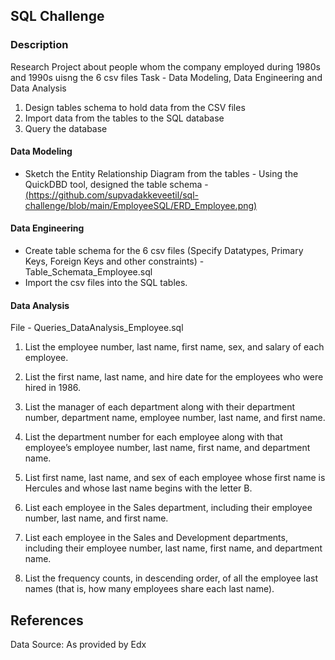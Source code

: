 
## SQL Challenge
### Description
Research Project about people whom the company employed during 1980s and 1990s uisng the 6 csv files
Task - Data Modeling, Data Engineering and Data Analysis
1. Design tables schema to hold data from the CSV files 
2. Import data from the tables to the SQL database 
3. Query the database

#### Data Modeling 
- Sketch the Entity Relationship Diagram from the tables - Using the QuickDBD tool, designed the table schema - 
[(https://github.com/supvadakkeveetil/sql-challenge/blob/main/EmployeeSQL/ERD_Employee.png)](https://github.com/supvadakkeveetil/sql-challenge/blob/main/EmployeeSQL/ERD_Employee.png)


#### Data Engineering
- Create table schema for the 6 csv files (Specify Datatypes, Primary Keys, Foreign Keys and other constraints) - Table_Schemata_Employee.sql
- Import the csv files into the SQL tables.

#### Data Analysis 
File - Queries_DataAnalysis_Employee.sql

1. List the employee number, last name, first name, sex, and salary of each employee.

2. List the first name, last name, and hire date for the employees who were hired in 1986.

3. List the manager of each department along with their department number, department name, employee number, last name, and first name.

4. List the department number for each employee along with that employee’s employee number, last name, first name, and department name.

5. List first name, last name, and sex of each employee whose first name is Hercules and whose last name begins with the letter B.

6. List each employee in the Sales department, including their employee number, last name, and first name.

7. List each employee in the Sales and Development departments, including their employee number, last name, first name, and department name.

8. List the frequency counts, in descending order, of all the employee last names (that is, how many employees share each last name).

## References
Data Source: As provided by Edx 
